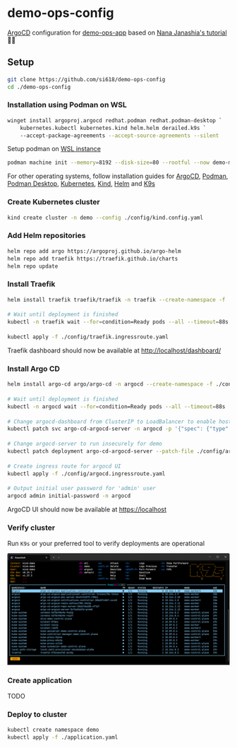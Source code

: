 # demo-ops-config

[ArgoCD](https://argo-cd.readthedocs.io/en/stable/) configuration for [demo-ops-app](https://github.com/si618/demo-ops-app) based on [Nana Janashia's tutorial](https://youtu.be/MeU5_k9ssrs) 🙇‍♂️

## Setup

```bash
git clone https://github.com/si618/demo-ops-config
cd ./demo-ops-config
```

### Installation using Podman on WSL

```bash
winget install argoproj.argocd redhat.podman redhat.podman-desktop `
    kubernetes.kubectl kubernetes.kind helm.helm derailed.k9s `
    --accept-package-agreements --accept-source-agreements --silent
```

Setup podman on [WSL instance](https://podman-desktop.io/docs/kind/configuring-podman-for-kind-on-windows)

```bash
podman machine init --memory=8192 --disk-size=80 --rootful --now demo-machine
```

For other operating systems, follow installation guides for
[ArgoCD](https://argo-cd.readthedocs.io/en/stable/cli_installation/#installation),
[Podman](https://podman.io/docs/installation),
[Podman Desktop](https://podman-desktop.io/docs/installation),
[Kubernetes](https://kubernetes.io/docs/tasks/tools/),
[Kind](https://kind.sigs.k8s.io/docs/user/quick-start/),
[Helm](https://helm.sh/docs/intro/install/) and
[K9s](https://k9scli.io/topics/install/)

### Create Kubernetes cluster

```bash
kind create cluster -n demo --config ./config/kind.config.yaml
```

### Add Helm repositories

```bash
helm repo add argo https://argoproj.github.io/argo-helm
helm repo add traefik https://traefik.github.io/charts
helm repo update
```

### Install Traefik

```bash
helm install traefik traefik/traefik -n traefik --create-namespace -f ./config/traefik.values.yaml

# Wait until deployment is finished
kubectl -n traefik wait --for=condition=Ready pods --all --timeout=88s

kubectl apply -f ./config/traefik.ingressroute.yaml
```

Traefik dashboard should now be available at
[http://localhost/dashboard/](http://localhost/dashboard/)

### Install Argo CD

```bash
helm install argo-cd argo/argo-cd -n argocd --create-namespace -f ./config/argocd.values.yaml

# Wait until deployment is finished
kubectl -n argocd wait --for=condition=Ready pods --all --timeout=88s

# Change argocd-dashboard from ClusterIP to LoadBalancer to enable host access
kubectl patch svc argo-cd-argocd-server -n argocd -p '{"spec": {"type": "LoadBalancer"}}'

# Change argocd-server to run insecurely for demo
kubectl patch deployment argo-cd-argocd-server --patch-file ./config/argocd.patch.json --type=json

# Create ingress route for argocd UI
kubectl apply -f ./config/argocd.ingressroute.yaml

# Output initial user password for 'admin' user
argocd admin initial-password -n argocd
```

ArgoCD UI should now be available at [https://localhost](https://localhost)

### Verify cluster

Run `K9s` or your preferred tool to verify deployments are operational

![K9s](config/k9s.webp)

### Create application

TODO

### Deploy to cluster

```bash
kubectl create namespace demo
kubectl apply -f ./application.yaml
```
